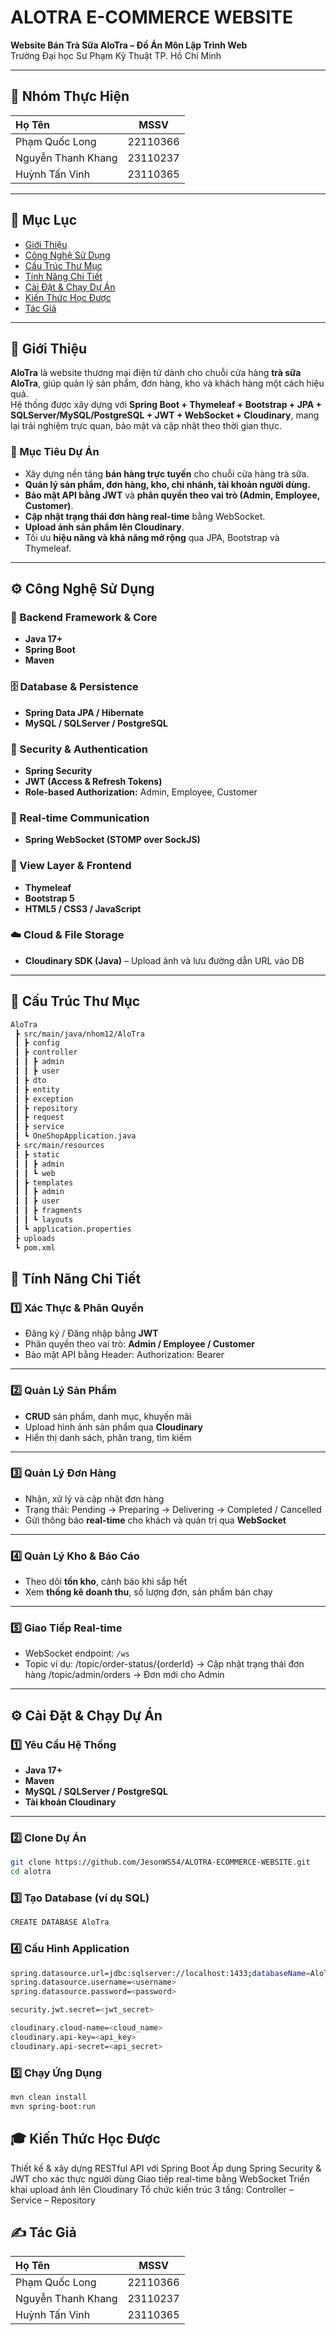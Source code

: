 # ALOTRA E-COMMERCE WEBSITE  
**Website Bán Trà Sữa AloTra – Đồ Án Môn Lập Trình Web**  
Trường Đại học Sư Phạm Kỹ Thuật TP. Hồ Chí Minh  

---

## 👥 Nhóm Thực Hiện

| Họ Tên | MSSV |
|:-------|:------:|
| Phạm Quốc Long | 22110366 |
| Nguyễn Thanh Khang | 23110237 |
| Huỳnh Tấn Vinh | 23110365 |

---

## 📘 Mục Lục
- [Giới Thiệu](#-giới-thiệu)
- [Công Nghệ Sử Dụng](#-công-nghệ-sử-dụng)
- [Cấu Trúc Thư Mục](#-cấu-trúc-thư-mục)
- [Tính Năng Chi Tiết](#-tính-năng-chi-tiết)
- [Cài Đặt & Chạy Dự Án](#-cài-đặt--chạy-dự-án)
- [Kiến Thức Học Được](#-kiến-thức-học-được)
- [Tác Giả](#-tác-giả)

---

## 📖 Giới Thiệu

**AloTra** là website thương mại điện tử dành cho chuỗi cửa hàng **trà sữa AloTra**, giúp quản lý sản phẩm, đơn hàng, kho và khách hàng một cách hiệu quả.  
Hệ thống được xây dựng với **Spring Boot + Thymeleaf + Bootstrap + JPA + SQLServer/MySQL/PostgreSQL + JWT + WebSocket + Cloudinary**, mang lại trải nghiệm trực quan, bảo mật và cập nhật theo thời gian thực.

### 🎯 Mục Tiêu Dự Án
- Xây dựng nền tảng **bán hàng trực tuyến** cho chuỗi cửa hàng trà sữa.  
- **Quản lý sản phẩm, đơn hàng, kho, chi nhánh, tài khoản người dùng.**  
- **Bảo mật API bằng JWT** và **phân quyền theo vai trò (Admin, Employee, Customer)**.  
- **Cập nhật trạng thái đơn hàng real-time** bằng WebSocket.  
- **Upload ảnh sản phẩm lên Cloudinary**.  
- Tối ưu **hiệu năng và khả năng mở rộng** qua JPA, Bootstrap và Thymeleaf.

---

## ⚙️ Công Nghệ Sử Dụng

### 🔧 Backend Framework & Core
- **Java 17+**
- **Spring Boot**
- **Maven**

### 🗄️ Database & Persistence
- **Spring Data JPA / Hibernate**
- **MySQL / SQLServer / PostgreSQL**

### 🔐 Security & Authentication
- **Spring Security**
- **JWT (Access & Refresh Tokens)**
- **Role-based Authorization:** Admin, Employee, Customer

### 💬 Real-time Communication
- **Spring WebSocket (STOMP over SockJS)**

### 🎨 View Layer & Frontend
- **Thymeleaf**
- **Bootstrap 5**
- **HTML5 / CSS3 / JavaScript**

### ☁️ Cloud & File Storage
- **Cloudinary SDK (Java)** – Upload ảnh và lưu đường dẫn URL vào DB

---

## 🧩 Cấu Trúc Thư Mục

```bash
AloTra
 ┣ src/main/java/nhom12/AloTra
 ┃ ┣ config           
 ┃ ┣ controller       
 ┃ ┃ ┣ admin          
 ┃ ┃ ┣ user
 ┃ ┣ dto              
 ┃ ┣ entity           
 ┃ ┣ exception       
 ┃ ┣ repository       
 ┃ ┣ request          
 ┃ ┣ service          
 ┃ ┗ OneShopApplication.java  
 ┣ src/main/resources
 ┃ ┣ static           
 ┃ ┃ ┣ admin          
 ┃ ┃ ┗ web            
 ┃ ┣ templates        
 ┃ ┃ ┣ admin          
 ┃ ┃ ┣ user           
 ┃ ┃ ┣ fragments      
 ┃ ┃ ┗ layouts        
 ┃ ┗ application.properties   
 ┣ uploads            
 ┗ pom.xml            
```
## 🧠 Tính Năng Chi Tiết

### 1️⃣ Xác Thực & Phân Quyền
- Đăng ký / Đăng nhập bằng **JWT**
- Phân quyền theo vai trò: **Admin / Employee / Customer**
- Bảo mật API bằng Header: Authorization: Bearer <token>


---

### 2️⃣ Quản Lý Sản Phẩm
- **CRUD** sản phẩm, danh mục, khuyến mãi
- Upload hình ảnh sản phẩm qua **Cloudinary**
- Hiển thị danh sách, phân trang, tìm kiếm

---

### 3️⃣ Quản Lý Đơn Hàng
- Nhận, xử lý và cập nhật đơn hàng
- Trạng thái: Pending → Preparing → Delivering → Completed / Cancelled
- Gửi thông báo **real-time** cho khách và quản trị qua **WebSocket**

---

### 4️⃣ Quản Lý Kho & Báo Cáo
- Theo dõi **tồn kho**, cảnh báo khi sắp hết
- Xem **thống kê doanh thu**, số lượng đơn, sản phẩm bán chạy

---

### 5️⃣ Giao Tiếp Real-time
- WebSocket endpoint: `/ws`
- Topic ví dụ: 
/topic/order-status/{orderId} → Cập nhật trạng thái đơn hàng
/topic/admin/orders → Đơn mới cho Admin


---

## ⚙️ Cài Đặt & Chạy Dự Án

### 1️⃣ Yêu Cầu Hệ Thống
- **Java 17+**
- **Maven**
- **MySQL / SQLServer / PostgreSQL**
- **Tài khoản Cloudinary**

---

### 2️⃣ Clone Dự Án
```bash
git clone https://github.com/JesonWS54/ALOTRA-ECOMMERCE-WEBSITE.git
cd alotra
```
### 3️⃣ Tạo Database (ví dụ SQL)
```bash
CREATE DATABASE AloTra
```
### 4️⃣ Cấu Hình Application
```bash
spring.datasource.url=jdbc:sqlserver://localhost:1433;databaseName=AloTra;encrypt=false;trustServerCertificate=true;sendStringParametersAsUnicode=true
spring.datasource.username=<username>
spring.datasource.password=<password>

security.jwt.secret=<jwt_secret>

cloudinary.cloud-name=<cloud_name>
cloudinary.api-key=<api_key>
cloudinary.api-secret=<api_secret>
```

### 5️⃣ Chạy Ứng Dụng
```bash
mvn clean install
mvn spring-boot:run
```
## 🎓 Kiến Thức Học Được
Thiết kế & xây dựng RESTful API với Spring Boot
Áp dụng Spring Security & JWT cho xác thực người dùng
Giao tiếp real-time bằng WebSocket
Triển khai upload ảnh lên Cloudinary
Tổ chức kiến trúc 3 tầng: Controller – Service – Repository

## ✍️ Tác Giả
| Họ Tên | MSSV |
|:-------|:------:|
| Phạm Quốc Long | 22110366 |
| Nguyễn Thanh Khang | 23110237 |
| Huỳnh Tấn Vinh | 23110365 |
